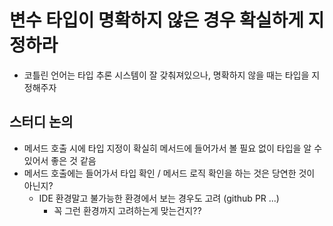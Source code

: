 # 변수 타입이 명확하지 않은 경우 확실하게 지정하라

- 코틀린 언어는 타입 추론 시스템이 잘 갖춰져있으나, 명확하지 않을 때는 타입을 지정해주자

## 스터디 논의

- 메서드 호출 시에 타입 지정이 확실히 메서드에 들어가서 볼 필요 없이 타입을 알 수 있어서 좋은 것 같음
- 메서드 호출에는 들어가서 타입 확인 / 메서드 로직 확인을 하는 것은 당연한 것이 아닌지?
  - IDE 환경말고 불가능한 환경에서 보는 경우도 고려 (github PR ...)
    - 꼭 그런 환경까지 고려하는게 맞는건지??
